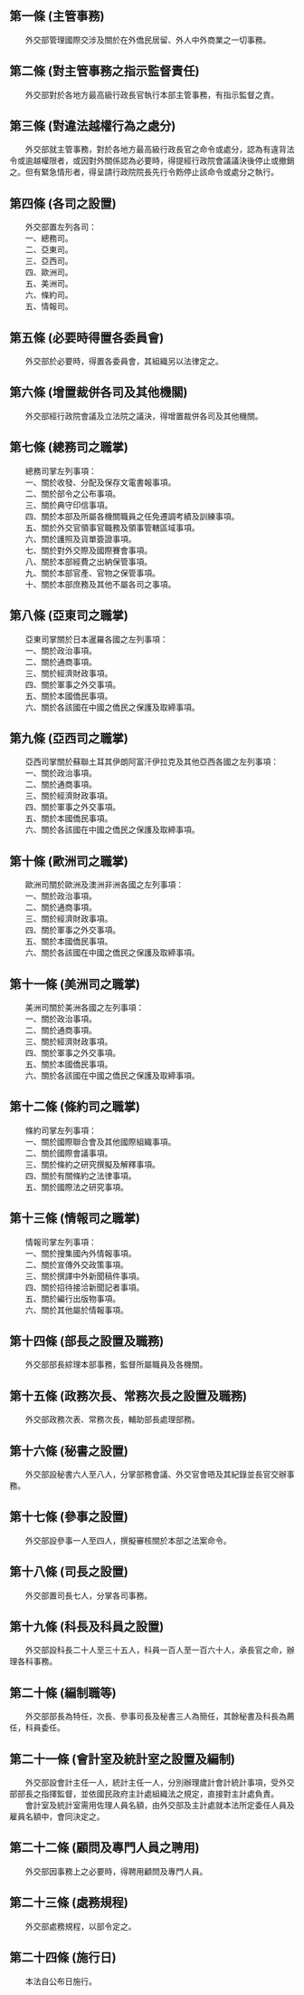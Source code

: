 第一條 (主管事務)
-----------------
　　外交部管理國際交涉及關於在外僑民居留、外人中外商業之一切事務。  


第二條 (對主管事務之指示監督責任)
---------------------------------
　　外交部對於各地方最高級行政長官執行本部主管事務，有指示監督之責。  


第三條 (對違法越權行為之處分)
-----------------------------
　　外交部就主管事務，對於各地方最高級行政長官之命令或處分，認為有違背法令或逾越權限者，或因對外關係認為必要時，得提經行政院會議議決後停止或撤銷之。但有緊急情形者，得呈請行政院院長先行令飭停止該命令或處分之執行。  


第四條 (各司之設置)
-------------------
　　外交部置左列各司：  
　　一、總務司。  
　　二、亞東司。  
　　三、亞西司。  
　　四、歐洲司。  
　　五、美洲司。  
　　六、條約司。  
　　五、情報司。  


第五條 (必要時得置各委員會)
---------------------------
　　外交部於必要時，得置各委員會，其組織另以法律定之。  


第六條 (增置裁併各司及其他機關)
-------------------------------
　　外交部經行政院會議及立法院之議決，得增置裁併各司及其他機關。  


第七條 (總務司之職掌)
---------------------
　　總務司掌左列事項：  
　　一、關於收發、分配及保存文電書報事項。  
　　二、關於部令之公布事項。  
　　三、關於典守印信事項。  
　　四、關於本部及所屬各機關職員之任免遷調考績及訓練事項。  
　　五、關於外交官領事官職務及領事管轄區域事項。  
　　六、關於護照及貨單簽證事項。  
　　七、關於對外交際及國際賽會事項。  
　　八、關於本部經費之出納保管事項。  
　　九、關於本部官產、官物之保管事項。  
　　十、關於本部庶務及其他不屬各司之事項。  


第八條 (亞東司之職掌)
---------------------
　　亞東司掌關於日本暹羅各國之左列事項：  
　　一、關於政治事項。  
　　二、關於通商事項。  
　　三、關於經濟財政事項。  
　　四、關於軍事之外交事項。  
　　五、關於本國僑民事項。  
　　六、關於各該國在中國之僑民之保護及取締事項。  


第九條 (亞西司之職掌)
---------------------
　　亞西司掌關於蘇聯土耳其伊朗阿富汗伊拉克及其他亞西各國之左列事項：  
　　一、關於政治事項。  
　　二、關於通商事項。  
　　三、關於經濟財政事項。  
　　四、關於軍事之外交事項。  
　　五、關於本國僑民事項。  
　　六、關於各該國在中國之僑民之保護及取締事項。  


第十條 (歐洲司之職掌)
---------------------
　　歐洲司關於歐洲及澳洲非洲各國之左列事項：  
　　一、關於政治事項。  
　　二、關於通商事項。  
　　三、關於經濟財政事項。  
　　四、關於軍事之外交事項。  
　　五、關於本國僑民事項。  
　　六、關於各該國在中國之僑民之保護及取締事項。  


第十一條 (美洲司之職掌)
-----------------------
　　美洲司關於美洲各國之左列事項：  
　　一、關於政治事項。  
　　二、關於通商事項。  
　　三、關於經濟財政事項。  
　　四、關於軍事之外交事項。  
　　五、關於本國僑民事項。  
　　六、關於各該國在中國之僑民之保護及取締事項。  


第十二條 (條約司之職掌)
-----------------------
　　條約司掌左列事項：  
　　一、關於國際聯合會及其他國際組織事項。  
　　二、關於國際會議事項。  
　　三、關於條約之研究撰擬及解釋事項。  
　　四、關於有關條約之法律事項。  
　　五、關於國際法之研究事項。  


第十三條 (情報司之職掌)
-----------------------
　　情報司掌左列事項：  
　　一、關於搜集國內外情報事項。  
　　二、關於宣傳外交政策事項。  
　　三、關於撰譯中外新聞稿件事項。  
　　四、關於招待接洽新聞記者事項。  
　　五、關於編行出版物事項。  
　　六、關於其他屬於情報事項。  


第十四條 (部長之設置及職務)
---------------------------
　　外交部部長綜理本部事務，監督所屬職員及各機關。  


第十五條 (政務次長、常務次長之設置及職務)
-----------------------------------------
　　外交部政務次表、常務次長，輔助部長處理部務。  


第十六條 (秘書之設置)
---------------------
　　外交部設秘書六人至八人，分掌部務會議、外交官會晤及其紀錄並長官交辦事務。  


第十七條 (參事之設置)
---------------------
　　外交部設參事一人至四人，撰擬審核關於本部之法案命令。  


第十八條 (司長之設置)
---------------------
　　外交部置司長七人，分掌各司事務。  


第十九條 (科長及科員之設置)
---------------------------
　　外交部設科長二十人至三十五人，科員一百人至一百六十人，承長官之命，辦理各科事務。  


第二十條 (編制職等)
-------------------
　　外交部部長為特任，次長、參事司長及秘書三人為簡任，其餘秘書及科長為薦任，科員委任。  


第二十一條 (會計室及統計室之設置及編制)
---------------------------------------
　　外交部設會計主任一人，統計主任一人，分別辦理歲計會計統計事項，受外交部部長之指揮監督，並依國民政府主計處組織法之規定，直接對主計處負責。  
　　會計室及統計室需用佐理人員名額，由外交部及主計處就本法所定委任人員及雇員名額中，會同決定之。  


第二十二條 (顧問及專門人員之聘用)
---------------------------------
　　外交部因事務上之必要時，得聘用顧問及專門人員。  


第二十三條 (處務規程)
---------------------
　　外交部處務規程，以部令定之。  


第二十四條 (施行日)
-------------------
　　本法自公布日施行。